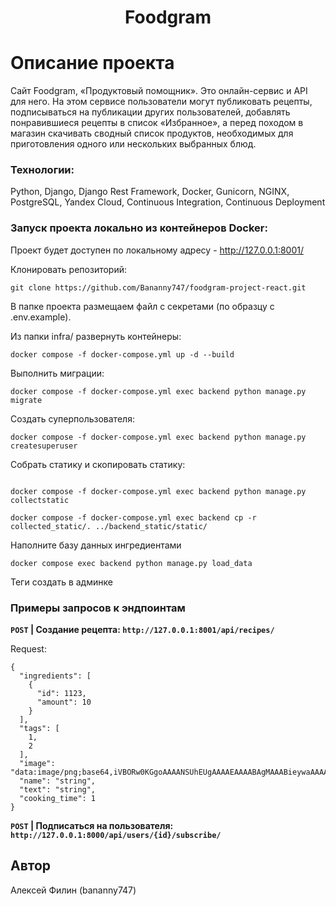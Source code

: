 <h1 align="center">Foodgram</h1>

# Описание проекта

Сайт Foodgram, «Продуктовый помощник». Это онлайн-сервис и API для него. На этом сервисе пользователи могут публиковать рецепты, подписываться на публикации других пользователей, добавлять понравившиеся рецепты в список «Избранное», а перед походом в магазин скачивать сводный список продуктов, необходимых для приготовления одного или нескольких выбранных блюд.


### Технологии:

Python, Django, Django Rest Framework, Docker, Gunicorn, NGINX, PostgreSQL, Yandex Cloud, Continuous Integration, Continuous Deployment


### Запуск проекта локально из контейнеров Docker:

Проект будет доступен по локальному адресу - http://127.0.0.1:8001/

Клонировать репозиторий:
```
git clone https://github.com/Bananny747/foodgram-project-react.git
```

В папкe проекта размещаем файл с секретами (по образцу с .env.example).

Из папки infra/ развернуть контейнеры:

```
docker compose -f docker-compose.yml up -d --build
```

Выполнить миграции:

```
docker compose -f docker-compose.yml exec backend python manage.py migrate
```

Создать суперпользователя:

```
docker compose -f docker-compose.yml exec backend python manage.py createsuperuser
```

Собрать статику и скопировать статику:

```

docker compose -f docker-compose.yml exec backend python manage.py collectstatic

docker compose -f docker-compose.yml exec backend cp -r collected_static/. ../backend_static/static/
```

Наполните базу данных ингредиентами

```
docker compose exec backend python manage.py load_data
```

Теги создать в админке


### Примеры запросов к эндпоинтам

**`POST` | Создание рецепта: `http://127.0.0.1:8001/api/recipes/`**

Request:
```
{
  "ingredients": [
    {
      "id": 1123,
      "amount": 10
    }
  ],
  "tags": [
    1,
    2
  ],
  "image": "data:image/png;base64,iVBORw0KGgoAAAANSUhEUgAAAAEAAAABAgMAAABieywaAAAACVBMVEUAAAD///9fX1/S0ecCAAAACXBIWXMAAA7EAAAOxAGVKw4bAAAACklEQVQImWNoAAAAggCByxOyYQAAAABJRU5ErkJggg==",
  "name": "string",
  "text": "string",
  "cooking_time": 1
}
```

**`POST` | Подписаться на пользователя: `http://127.0.0.1:8000/api/users/{id}/subscribe/`**


## Автор 

Алексей Филин (bananny747) 